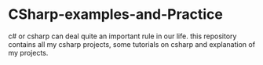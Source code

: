 # CSharp-examples-and-Practice
 c# or csharp can deal quite an important rule in our life. this repository contains all my csharp projects, some tutorials on csharp and explanation of my projects.
